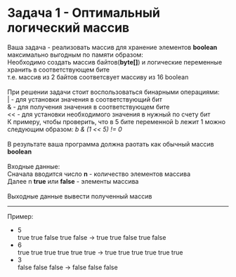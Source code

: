 # Задача 1 - Оптимальный логический массив

Ваша задача - реализовать массив для хранение элементов **boolean** максимально выгодным по памяти образом:<br>
Необходимо создать массив байтов(**byte[]**) и логические переменные хранить в соответствующем бите<br>
т.е. массив из 2 байтов соответсвует массиву из 16 boolean<br>
<br>
При решении задачи стоит воспользоваться бинарными операциями:<br>
| - для установки значения в соответствующий бит<br>
& - для получения значения в соответствующем бите<br>
<< - для установки необходимого значения в нужный по счету бит<br>
К примеру, чтобы проверить, что в 5 бите переменной b лежит 1 можно следующим образом: _b & (1 << 5) != 0_<br>
<br>
В результате ваша программа должна раотать как обычный массив **boolean**<br>
<br>
Входные данные:<br>
Сначала вводится число **n** - количество элементов массива<br>
Далее n **true** или **false** - элементы массива<br>
<br>
Выходные данные вывести полученный массив<br>

---

Пример:
* 5<br>true true false true false -> true true false true false<br>
* 6<br>true true true true true true -> true true true true true true<br>
* 3<br>false false false -> false false false <br>

